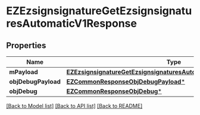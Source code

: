 # EZEzsignsignatureGetEzsignsignaturesAutomaticV1Response

## Properties
Name | Type | Description | Notes
------------ | ------------- | ------------- | -------------
**mPayload** | [**EZEzsignsignatureGetEzsignsignaturesAutomaticV1ResponseMPayload***](EZEzsignsignatureGetEzsignsignaturesAutomaticV1ResponseMPayload.md) |  | 
**objDebugPayload** | [**EZCommonResponseObjDebugPayload***](EZCommonResponseObjDebugPayload.md) |  | [optional] 
**objDebug** | [**EZCommonResponseObjDebug***](EZCommonResponseObjDebug.md) |  | [optional] 

[[Back to Model list]](../README.md#documentation-for-models) [[Back to API list]](../README.md#documentation-for-api-endpoints) [[Back to README]](../README.md)


